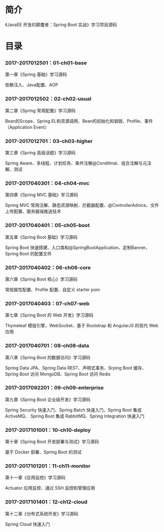 # 简介 

《JavaEE 开发的颠覆者：Spring Boot 实战》学习项目源码

# 目录 

### 2017-2017012501：01-ch01-base<br>
第一章《Spring 基础》学习源码
<p>
依赖注入、Java配置、AOP
</p>

### 2017-2017012502：02-ch02-usual<br>
第二章《Spring 常用配置》学习源码
<p>
Bean的Scope、Spring EL和资源调用、Bean的初始化和销毁、Profile、事件（Application Event）
</p>

### 2017-2017012701：03-ch03-higher<br>
第三章《Spring 高级话题》学习源码
<p>
Spring Aware、多线程、计划任务、条件注解@Conditinal、组合注解与元注解、测试
</p>

### 2017-2017040301：04-ch04-mvc<br>
第四章《Spring MVC 基础》学习源码
<p>
Spring MVC 常用注解、静态资源映射、拦截器配置、@ControllerAdvice、文件上传配置、服务器端推送技术
</p>

### 2017-2017040401：05-ch05-boot<br>
第五章《Spring Boot 基础》学习源码
<p>
Spring Boot 快速搭建、入口类和@SpringBootApplication、定制Banner、Spring Boot 的配置文件
</p>

### 2017-2017040402：06-ch06-core<br>
第六章《Spring Boot 核心》学习源码
<p>
常规属性配置、Profile 配置、自定义 starter pom
</p>

### 2017-2017040403：07-ch07-web<br>
第七章《Spring Boot 的 Web 开发》学习源码
<p>
Thymeleaf 模版引擎、WebSocket、基于 Bootstrap 和 AngularJS 的现代 Web 应用
</p>

### 2017-2017040701：08-ch08-data<br>
第八章《Spring Boot 的数据访问》学习源码
<p>
Spring Data JPA、Spring Data REST、声明式事务、Srping Boot 缓存、
Spring Boot 访问 MongoDB、Spring Boot 访问 Redis
</p>

### 2017-2017092201：09-ch09-enterprise<br>
第九章《Spring Boot 企业级开发》学习源码
<p>
Spring Security 快速入门、Spring Batch 快速入门、Spring Boot 集成 ActiveMQ、
Spring Boot 集成 RabbitMQ、Spring Integration 快速入门
</p>

### 2017-2017101001：10-ch10-deploy<br>
第十章《Spring Boot 开发部署与测试》学习源码
<p>
基于 Docker 部署、Spring Boot 的测试
</p>

### 2017-2017101201：11-ch11-monitor<br>
第十一章《应用监控》学习源码
<p>
Actuator 应用监控、通过 SSH 监控和管理应用
</p>

### 2017-2017101401：12-ch12-cloud<br>
第十二章《分布式系统开发》学习源码
<p>
Spring Cloud 快速入门
</p>